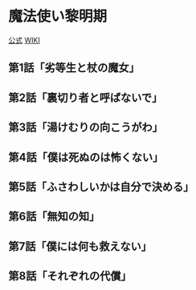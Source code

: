 # 魔法使い黎明期

[公式](https://www.tbs.co.jp/anime/reimeiki/) 
[WIKI](https://ja.wikipedia.org/wiki/%E9%AD%94%E6%B3%95%E4%BD%BF%E3%81%84%E9%BB%8E%E6%98%8E%E6%9C%9F) 

## 第1話「劣等生と杖の魔女」

## 第2話「裏切り者と呼ばないで」

## 第3話「湯けむりの向こうがわ」

## 第4話「僕は死ぬのは怖くない」

## 第5話「ふさわしいかは自分で決める」

## 第6話「無知の知」

## 第7話「僕には何も救えない」

## 第8話「それぞれの代償」
